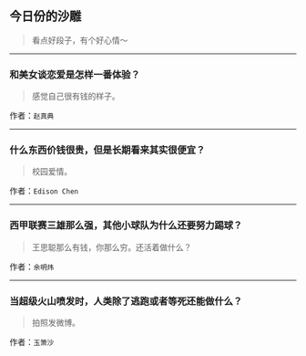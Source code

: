 ## 今日份的沙雕

> 看点好段子，有个好心情～


 
---

### 和美女谈恋爱是怎样一番体验？

> 感觉自己很有钱的样子。


作者：`赵真典`

---

### 什么东西价钱很贵，但是长期看来其实很便宜？

> 校园爱情。


作者：`Edison Chen`

---

### 西甲联赛三雄那么强，其他小球队为什么还要努力踢球？

> 王思聪那么有钱，你那么穷。还活着做什么？


作者：`余明炜`

---

### 当超级火山喷发时，人类除了逃跑或者等死还能做什么？

> 拍照发微博。


作者：`玉箫沙`
